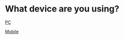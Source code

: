 # What device are you using?
[PC](playtazeadam.html)

[Mobile](https://spacechuck.github.io/play-taze-adam-mobile)

